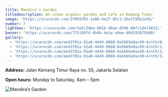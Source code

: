 ```yaml
---
title: Mandira’s Garden
titledescription: An urban organic garden and cafe in Kemang Timur
image: 'https://ucarecdn.com/2f869703-1a08-4e27-85c2-2baf195b1e56/'
number: 7
lightbox: 'https://ucarecdn.com/3a5c34ba-881b-48ae-8598-88fc1de74815/'
banner: 'https://ucarecdn.com/775184fd-4b4b-4e1e-a9ee-99d192075b08/'
gallery:
  - 'https://ucarecdn.com/ee43701a-91a0-4449-8088-0a5669a9ac49~4/nth/0/'
  - 'https://ucarecdn.com/ee43701a-91a0-4449-8088-0a5669a9ac49~4/nth/1/'
  - 'https://ucarecdn.com/ee43701a-91a0-4449-8088-0a5669a9ac49~4/nth/2/'
  - 'https://ucarecdn.com/ee43701a-91a0-4449-8088-0a5669a9ac49~4/nth/3/'
---
```

**Address:** Jalan Kemang Timur Raya no. 55, Jakarta Selatan

**Open hours:** Monday to Saturday, 8am – 5pm

![Mandira’s Garden](https://ucarecdn.com/3a8ee381-fc57-4fea-a387-78480b436ede/ "Mandira’s Garden")
